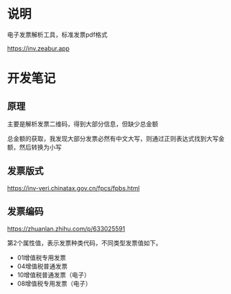 # 说明
电子发票解析工具，标准发票pdf格式


https://inv.zeabur.app



# 开发笔记

## 原理
主要是解析发票二维码，得到大部分信息，但缺少总金额

总金额的获取，我发现大部分发票必然有中文大写，则通过正则表达式找到大写金额，然后转换为小写


## 发票版式
https://inv-veri.chinatax.gov.cn/fpcs/fpbs.html


## 发票编码
https://zhuanlan.zhihu.com/p/633025591

第2个属性值，表示发票种类代码，不同类型发票值如下。

- 01增值税专用发票
- 04增值税普通发票
- 10增值税普通发票（电子）
- 08增值税专用发票（电子）